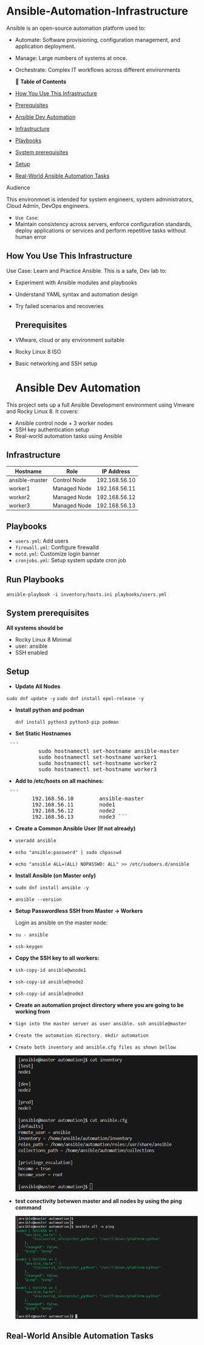# Ansible-Automation-Infrastructure


Ansible is an open-source automation platform used to:

- Automate: Software provisioning, configuration management, and application deployment.
- Manage: Large numbers of systems at once.
- Orchestrate: Complex IT workflows across different environments

  📑 **Table of Contents**
- [How You Use This Infrastructure](#how-you-use-this-infrastructure)
- [Prerequisites](#prerequisites)
- [Ansible Dev Automation](#Ansible-dev-automation)
- [Infrastructure](#infrastructure)
- [Playbooks](#playbooks)
- [System prerequisites](#system-prerequisites)
- [Setup](#setup)
- [Real-World Ansible Automation Tasks](#real-world-ansible-automation-tasks)



Audience

This environmnet is intended for system engineers, system administrators, Cloud Admin, DevOps engineers.
- `Use Case`:
- Maintain consistency across servers, enforce configuration standards, deploy applications or services and perform repetitive tasks without human error

##  How You Use This Infrastructure

Use Case: Learn and Practice Ansible. This is a safe, Dev lab to:

- Experiment with Ansible modules and playbooks
- Understand YAML syntax and automation design
- Try failed scenarios and recoveries

  ##  Prerequisites

- VMware, cloud or any environment suitable
- Rocky Linux 8 ISO
- Basic networking and SSH setup

  # Ansible Dev Automation

This project sets up a full Ansible Development environment using Vmware and Rocky Linux 8. It covers:

- Ansible control node + 3 worker nodes
- SSH key authentication setup
- Real-world automation tasks using Ansible

## Infrastructure

| Hostname       | Role          | IP Address      |
|----------------|---------------|------------------|
| ansible-master | Control Node  | 192.168.56.10 |
| worker1        | Managed Node  | 192.168.56.11 |
| worker2        | Managed Node  | 192.168.56.12 |
| worker3        | Managed Node  | 192.168.56.13 |

##  Playbooks

- `users.yml`: Add users
- `firewall.yml`: Configure firewalld
- `motd.yml`: Customize login banner
- `cronjobs.yml`: Setup system update cron job

##  Run Playbooks

``ansible-playbook -i inventory/hosts.ini playbooks/users.yml``


## System prerequisites

**All systems should be** 
- Rocky Linux 8 Minimal
- user: ansible
- SSH enabled


## Setup

- **Update All Nodes**

`sudo dnf update -y`
`sudo dnf install epel-release -y`

- **Install python and podman**

  `dnf install python3 python3-pip podman`

- **Set Static Hostnames**

<pre> ```  
          sudo hostnamectl set-hostname ansible-master        # on master 
          sudo hostnamectl set-hostname worker1               # on worker1 
          sudo hostnamectl set-hostname worker2               # on worker2 
          sudo hostnamectl set-hostname worker3               # on worker3 ``` </pre>

- **Add to /etc/hosts on all machines:**
  

<pre> ```
        192.168.56.10        ansible-master 
        192.168.56.11        node1 
        192.168.56.12        node2 
        192.168.56.13        node3 ``` </pre>

- **Create a Common Ansible User (If not already)** 

- `useradd ansible`
- `echo "ansible:password" | sudo chpasswd`
- `echo "ansible ALL=(ALL) NOPASSWD: ALL" >> /etc/sudoers.d/ansible`

- **Install Ansible (on Master only)**
  
- `sudo dnf install ansible -y`
- `ansible --version`

- **Setup Passwordless SSH from Master → Workers**

  Login as ansible on the master node:

- `su - ansible`
- `ssh-keygen`

- **Copy the SSH key to all workers:**

- `ssh-copy-id ansible@wnode1`
- `ssh-copy-id ansible@node2`
- `ssh-copy-id ansible@node3`

- **Create an automation project directory where you are going to be working from**
- `Sign into the master server as user ansible. ssh ansible@master`
- `Create the automation directory. mkdir automation`
- `Create both inventory and ansible.cfg files as shown bellow`

  ![Install inventory](./images/inventory.png)


- **test conectivity betwwen master and all nodes by using the ping command**

  ![Install test](./images/test.png)


## Real-World Ansible Automation Tasks
